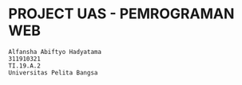 # PROJECT UAS - PEMROGRAMAN WEB
```
Alfansha Abiftyo Hadyatama
311910321
TI.19.A.2
Universitas Pelita Bangsa
```
